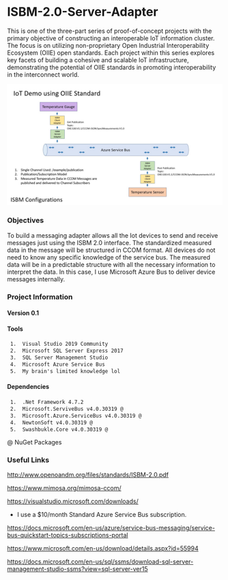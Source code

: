# ISBM-2.0-Server-Adapter

This is one of the three-part series of proof-of-concept projects with the primary objective of constructing an interoperable IoT information cluster. The focus is on utilizing non-proprietary Open Industrial Interoperability Ecosystem (OIIE) open standards. Each project within this series explores key facets of building a cohesive and scalable IoT infrastructure, demonstrating the potential of OIIE standards in promoting interoperability in the interconnect world.

![image](/Documents/Images/IoT-Demo.jpg)

### Objectives

To build a messaging adapter allows all the Iot devices to send and receive messages just using the ISBM 2.0 interface. The standardized measured data in the message will be structured in CCOM format. All devices do not need to know any specific knowledge of the service bus. The measured data will be in a predictable structure with all the necessary information to interpret the data. In this case, I use Microsoft Azure Bus to deliver device messages internally.

### Project Information

#### Version 0.1

#### Tools
     1.  Visual Studio 2019 Community
     2.  Microsoft SQL Server Express 2017
     3.  SQL Server Management Studio
     4.  Microsoft Azure Service Bus
     5.  My brain's limited knowledge lol
     
#### Dependencies
     1.  .Net Framework 4.7.2
     2.  Microsoft.ServiveBus v4.0.30319 @
     3.  Microsoft.Azure.ServiceBus v4.0.30319 @
     4.  NewtonSoft v4.0.30319 @
     5.  Swashbukle.Core v4.0.30319 @
 
@ NuGet Packages

### Useful Links

http://www.openoandm.org/files/standards/ISBM-2.0.pdf

https://www.mimosa.org/mimosa-ccom/

https://visualstudio.microsoft.com/downloads/

* I use a $10/month Standard Azure Service Bus subscription.

https://docs.microsoft.com/en-us/azure/service-bus-messaging/service-bus-quickstart-topics-subscriptions-portal

https://www.microsoft.com/en-us/download/details.aspx?id=55994

https://docs.microsoft.com/en-us/sql/ssms/download-sql-server-management-studio-ssms?view=sql-server-ver15
